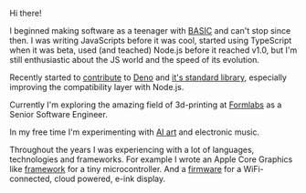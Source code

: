 Hi there!

I beginned making software as a teenager with [BASIC](https://en.wikipedia.org/wiki/BASIC) and can't stop since then. I was writing JavaScripts before it was cool, started using TypeScript when it was beta, used (and teached) Node.js before it reached v1.0, but I'm still enthusiastic about the JS world and the speed of its evolution. 

Recently started to [contribute](https://github.com/denoland/deno/pulls?q=is%3Apr+author%3Aschwarzkopfb+is%3Aclosed) to [Deno](https://deno.land) and [it's standard library](https://github.com/denoland/deno_std/pulls?q=is%3Apr+author%3Aschwarzkopfb+is%3Aclosed), especially improving the compatibility layer with Node.js.

Currently I'm exploring the amazing field of 3d-printing at [Formlabs](https://formlabs.com) as a Senior Software Engineer.

In my free time I'm experimenting with [AI art](https://foundation.app/collection/botu) and electronic music.

Throughout the years I was experiencing with a lot of languages, technologies and frameworks. For example I wrote an Apple Core Graphics like [framework](/nannys) for a tiny microcontroller. And a [firmware](/wiframe) for a WiFi-connected, cloud powered, e-ink display.
